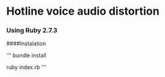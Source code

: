 # Hotline voice audio distortion

### Using Ruby 2.7.3

####Instalation

'''
bundle install

ruby index.rb
'''
